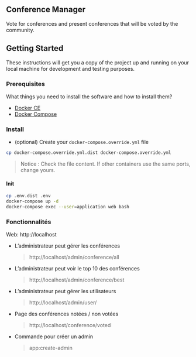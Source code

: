 ## Conference Manager
Vote for conferences and present conferences that will be voted by the community. 

## Getting Started

These instructions will get you a copy of the project up and running on your local machine for development and testing purposes.

### Prerequisites

What things you need to install the software and how to install them?

- [Docker CE](https://www.docker.com/community-edition)
- [Docker Compose](https://docs.docker.com/compose/install)

### Install

- (optional) Create your `docker-compose.override.yml` file

```bash
cp docker-compose.override.yml.dist docker-compose.override.yml
```
> Notice : Check the file content. If other containers use the same ports, change yours.

#### Init

```bash
cp .env.dist .env
docker-compose up -d
docker-compose exec --user=application web bash
```
### Fonctionnalités

Web: http://localhost

- L’administrateur peut gérer les conférences
    > http://localhost/admin/conference/all
  
- L’administrateur peut voir le top 10 des conférences
    > http://localhost/admin/conference/best
  
- L’administrateur peut gérer les utilisateurs
    > http://localhost/admin/user/
  
- Page des conférences notées / non votées
    > http://localhost/conference/voted
  
- Commande pour créer un admin 
    > app:create-admin
    

